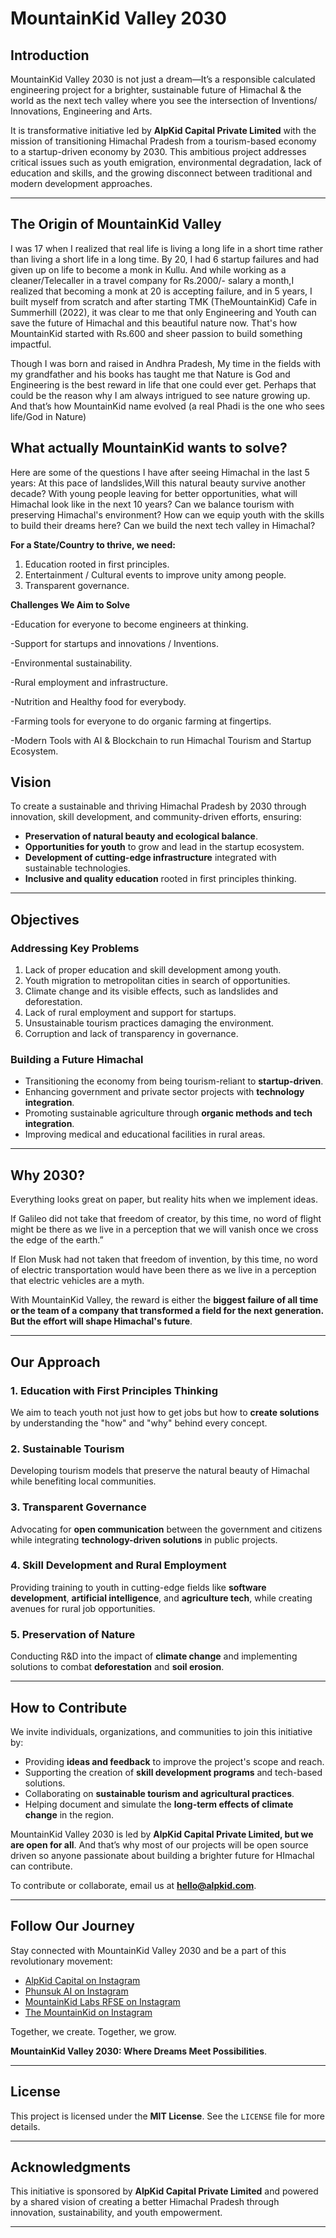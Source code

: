 # MountainKid Valley 2030

## **Introduction**

MountainKid Valley 2030 is not just a dream—It’s a responsible calculated engineering project for a brighter, sustainable future of Himachal & the world as the next tech valley where you see the intersection of Inventions/ Innovations, Engineering and Arts. 


It is transformative initiative led by **AlpKid Capital Private Limited** with the mission of transitioning Himachal Pradesh from a tourism-based economy to a startup-driven economy by 2030. This ambitious project addresses critical issues such as youth emigration, environmental degradation, lack of education and skills, and the growing disconnect between traditional and modern development approaches.


---

## **The Origin of MountainKid Valley**

I was 17 when I realized that real life is living a long life in a short time rather than living a short life in a long time. By 20, I had 6 startup failures and had given up on life to become a monk in Kullu. And while working as a cleaner/Telecaller in a travel company for Rs.2000/- salary a month,I realized that becoming a monk at 20 is accepting failure, and in 5 years, I built myself from scratch and after starting TMK (TheMountainKid) Cafe in Summerhill (2022), it was clear to me that only Engineering and Youth can save the future of Himachal and this beautiful nature now.  That's how MountainKid started with Rs.600 and sheer passion to build something impactful.

Though I was born and raised in Andhra Pradesh, My time in the fields with my grandfather and his books has taught me that Nature is God and Engineering is the best reward in life that one could ever get. Perhaps that could be the reason why I am always intrigued to see nature growing up. And that’s how MountainKid name evolved (a real Phadi is the one who sees life/God in Nature)

 ## **What actually MountainKid wants to solve?**

 
Here are some of the questions I have after seeing Himachal in the last 5 years:
At this pace of landslides,Will this natural beauty survive another decade?
With young people leaving for better opportunities, what will Himachal look like in the next 10 years?
 Can we balance tourism with preserving Himachal's environment?
How can we equip youth with the skills to build their dreams here?
Can we build the next tech valley in Himachal?

 **For a State/Country to thrive, we need:**
1. Education rooted in first principles.
2. Entertainment / Cultural events to improve unity among people.
3. Transparent governance.

**Challenges We Aim to Solve**


-Education for everyone to become engineers at thinking.

-Support for startups and innovations / Inventions.

-Environmental sustainability.

-Rural employment and infrastructure.

-Nutrition and Healthy food for everybody.

-Farming tools for everyone to do organic farming at fingertips.

-Modern Tools with AI & Blockchain to run Himachal Tourism and Startup Ecosystem.



## **Vision**

To create a sustainable and thriving Himachal Pradesh by 2030 through innovation, skill development, and community-driven efforts, ensuring:

- **Preservation of natural beauty and ecological balance**.
- **Opportunities for youth** to grow and lead in the startup ecosystem.
- **Development of cutting-edge infrastructure** integrated with sustainable technologies.
- **Inclusive and quality education** rooted in first principles thinking.

---

## **Objectives**

### **Addressing Key Problems**

1. Lack of proper education and skill development among youth.
2. Youth migration to metropolitan cities in search of opportunities.
3. Climate change and its visible effects, such as landslides and deforestation.
4. Lack of rural employment and support for startups.
5. Unsustainable tourism practices damaging the environment.
6. Corruption and lack of transparency in governance.

### **Building a Future Himachal**

- Transitioning the economy from being tourism-reliant to **startup-driven**.
- Enhancing government and private sector projects with **technology integration**.
- Promoting sustainable agriculture through **organic methods and tech integration**.
- Improving medical and educational facilities in rural areas.

---

## **Why 2030?**
Everything looks great on paper, but reality hits when we implement ideas. 

If Galileo did not take that freedom of creator, by this time, no word of flight might be there as we live in a perception that we will vanish once we cross the edge of the earth.”

If Elon Musk had not taken that freedom of invention, by this time, no word of electric transportation would have been there as we live in a perception that electric vehicles are a myth.

With MountainKid Valley, the reward is either the **biggest failure of all time or the team of a company that transformed a field for the next generation. But the effort will shape Himachal's future**.


---

## **Our Approach**

### **1. Education with First Principles Thinking**

We aim to teach youth not just how to get jobs but how to **create solutions** by understanding the "how" and "why" behind every concept.

### **2. Sustainable Tourism**

Developing tourism models that preserve the natural beauty of Himachal while benefiting local communities.

### **3. Transparent Governance**

Advocating for **open communication** between the government and citizens while integrating **technology-driven solutions** in public projects.

### **4. Skill Development and Rural Employment**

Providing training to youth in cutting-edge fields like **software development**, **artificial intelligence**, and **agriculture tech**, while creating avenues for rural job opportunities.

### **5. Preservation of Nature**

Conducting R&D into the impact of **climate change** and implementing solutions to combat **deforestation** and **soil erosion**.

---

## **How to Contribute**

We invite individuals, organizations, and communities to join this initiative by:

- Providing **ideas and feedback** to improve the project's scope and reach.
- Supporting the creation of **skill development programs** and tech-based solutions.
- Collaborating on **sustainable tourism and agricultural practices**.
- Helping document and simulate the **long-term effects of climate change** in the region.


MountainKid Valley 2030 is led by **AlpKid Capital Private Limited, but we are open for all**. And that’s why most of our projects will be open source driven so anyone passionate about building a brighter future for HImachal can contribute.



To contribute or collaborate, email us at **hello@alpkid.com**.

---

## **Follow Our Journey**

Stay connected with MountainKid Valley 2030 and be a part of this revolutionary movement:

- [AlpKid Capital on Instagram](https://www.instagram.com/alpkid/)
- [Phunsuk AI on Instagram](https://www.instagram.com/phunsuk.ai)
- [MountainKid Labs RFSE on Instagram](https://www.instagram.com/rfSeclub/)
- [The MountainKid on Instagram](https://www.instagram.com/themountainkid/)

Together, we create. Together, we grow.


**MountainKid Valley 2030: Where Dreams Meet Possibilities**.


---

## **License**

This project is licensed under the **MIT License**. See the `LICENSE` file for more details.

---

## **Acknowledgments**

This initiative is sponsored by **AlpKid Capital Private Limited** and powered by a shared vision of creating a better Himachal Pradesh through innovation, sustainability, and youth empowerment.

---
